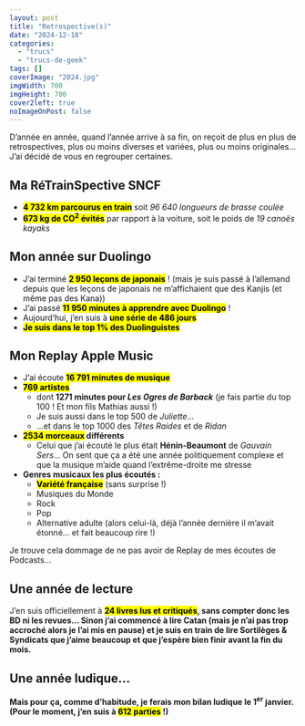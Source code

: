 ```yaml
---
layout: post
title: "Retrospective(s)"
date: "2024-12-18"
categories: 
  - "trucs"
  - "trucs-de-geek"
tags: []
coverImage: "2024.jpg"
imgWidth: 700
imgHeight: 700
cover2left: true
noImageOnPost: false
---
```


D’année en année, quand l’année arrive à sa fin, on reçoit de plus en plus de retrospectives, plus ou moins diverses et variées, plus ou moins originales… J’ai décidé de vous en regrouper certaines.

<h2>Ma RéTrainSpective <abbr>SNCF</abbr></h2>
<ul>
    <li><strong><mark>4&nbsp;732&nbsp;<abbr>km</abbr> parcourus en train</mark></strong> soit <em>96&nbsp;640 longueurs de brasse coulée</em></li>
    <li><strong><mark>673&nbsp;<abbr>kg</abbr> de <abbr>CO</abbr><sup>2</sup> évités</mark></strong> par rapport à la voiture, soit le poids de <em>19 canoës kayaks</em></li>
</ul>

<h2>Mon année sur Duolingo</h2>
<ul>
    <li>J’ai terminé <strong><mark>2&nbsp;950 leçons de japonais</mark></strong>&nbsp;! (mais je suis passé à l’allemand depuis que les leçons de japonais ne m’affichaient que des Kanjis (et même pas des Kana))</li>
    <li>J’ai passé <strong><mark>11&nbsp;950 minutes à apprendre avec Duolingo</mark></strong>&nbsp;!</li>
    <li>Aujourd’hui, j’en suis à <strong><mark>une série de 486 jours</mark></strong></li>
    <li><strong><mark>Je suis dans le top 1% des Duolinguistes</mark></strong></li>
</ul>

<h2>Mon <span lang="en">Replay Apple Music</span></h2>
<ul>
    <li>J’ai écoute <mark><strong>16&nbsp;791 minutes de musique</strong></mark></li>
    <li>
        <strong><mark>769 artistes</mark></strong>
        <ul>
            <li>dont <strong>1271 minutes pour <em>Les Ogres de Barback</em></strong> (je fais partie du top 100&nbsp;! Et mon fils Mathias aussi&nbsp;!)</li>
            <li>Je suis aussi dans le top 500 de <em>Juliette</em>…</li>
            <li>…et dans le top 1000 des <em>Têtes Raides</em> et de <em>Ridan</em></li>
        </ul>
    </li>
    <li>
        <strong><mark>2534 morceaux</mark> différents</strong>
        <ul>
            <li>Celui que j’ai écouté le plus était <strong>Hénin-Beaumont</strong> de <em>Gauvain Sers</em>… On sent que ça a été une année politiquement complexe et que la musique m’aide quand l’extrême-droite me stresse</li>
        </ul>
    </li>
    <li>
        <strong>Genres musicaux les plus écoutés&nbsp;:</strong>
        <ul>
            <li><strong><mark>Variété française</mark></strong> (sans surprise&nbsp;!)</li>
            <li>Musiques du Monde</li>
            <li>Rock</li>
            <li>Pop</li>
            <li>Alternative adulte (alors celui-là, déjà l’année dernière il m’avait étonné… et fait beaucoup rire&nbsp;!)</li>
        </ul>
    </li>
</ul>
Je trouve cela dommage de ne pas avoir de <span lang="en">Replay de mes écoutes de Podcasts…

<h2>Une année de lecture</h2>
J’en suis officiellement à <strong><mark>24 livres lus et critiqués</mark>, sans compter donc les <abbr>BD</abbr> ni les revues… Sinon j’ai commencé à lire <strong lang="en">Catan</strong> (mais je n’ai pas trop accroché alors je l’ai mis en pause) et je suis en train de lire <strong>Sortilèges & Syndicats</strong> que j’aime beaucoup et que j’espère bien finir avant la fin du mois.

<h2>Une année ludique…</h2>
Mais pour ça, comme d’habitude, je ferais mon bilan ludique le 1<sup>er</sup> janvier.
(Pour le moment, j’en suis à <strong><mark>612 parties</mark></strong>&nbsp;!)
